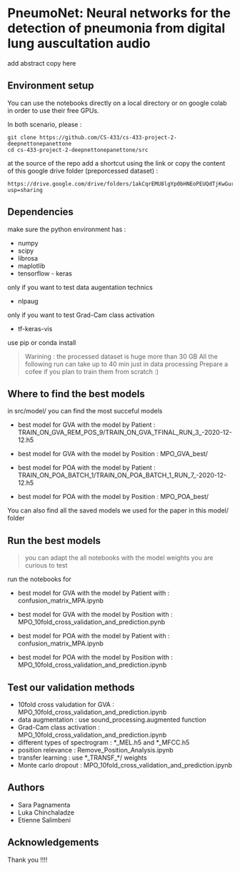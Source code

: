 # PneumoNet: Neural networks for the detection of pneumonia from digital lung auscultation audio


add abstract copy here


## Environment setup

 You can use the notebooks directly on a local directory or on google colab in order to use their free GPUs.

In both scenario, please :
```
git clone https://github.com/CS-433/cs-433-project-2-deepnettonepanettone
cd cs-433-project-2-deepnettonepanettone/src
```

at the source of the repo add a shortcut using the link or copy the content of this google drive folder (preporcessed dataset) :
```
https://drive.google.com/drive/folders/1akCqrEMU8lgYp0bHNEoPEUQdTjKwGur2?usp=sharing
```

## Dependencies

make sure the python environment has : 

* numpy
* scipy
* librosa
* maplotlib
* tensorflow - keras

only if you want to test data augentation technics
* nlpaug

only if you want to test Grad-Cam class activation 
* tf-keras-vis

use pip or conda install


>
> Warining : the processed dataset is huge more than 30 GB
> All the following run can take up to 40 min just in data processing
> Prepare a cofee if you plan to train them from scratch :) 
>


## Where to find the best models

in src/model/ you can find the most succeful models

* best model for GVA with the model by Patient : TRAIN_ON_GVA_REM_POS_9/TRAIN_ON_GVA_TFINAL_RUN_3_-2020-12-12.h5
* best model for GVA with the model by Position : MPO_GVA_best/

* best model for POA with the model by Patient : TRAIN_ON_POA_BATCH_1/TRAIN_ON_POA_BATCH_1_RUN_7_-2020-12-12.h5
* best model for POA with the model by Position : MPO_POA_best/


You can also find all the saved models we used for the paper in this model/ folder

## Run the best models

> you can adapt the all notebooks with the model weights you are curious to test

run the notebooks for

* best model for GVA with the model by Patient with : confusion_matrix_MPA.ipynb
* best model for GVA with the model by Position with : MPO_10fold_cross_validation_and_prediction.pynb

* best model for POA with the model by Patient with : confusion_matrix_MPA.ipynb
* best model for POA with the model by Position with : MPO_10fold_cross_validation_and_prediction.ipynb

## Test our validation methods

* 10fold cross valudation for GVA : MPO_10fold_cross_validation_and_prediction.ipynb
* data augmentation : use sound_processing.augmented function
* Grad-Cam class activation : MPO_10fold_cross_validation_and_prediction.ipynb
* different types of spectrogram : \*\_MEL.h5 and \*\_MFCC.h5 
* position relevance : Remove_Position_Analysis.ipynb
* transfer learning : use  \*\_TRANSF\_\*/ weights
* Monte carlo dropout : MPO_10fold_cross_validation_and_prediction.ipynb

## Authors

* Sara Pagnamenta
* Luka Chinchaladze
* Etienne Salimbeni

## Acknowledgements

Thank you !!!!